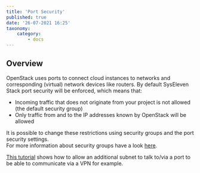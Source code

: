 ```yaml
---
title: 'Port Security'
published: true
date: '26-07-2021 16:25'
taxonomy:
    category:
        - docs
---
```


## Overview

OpenStack uses ports to connect cloud instances to networks and corresponding (virtual) network devices like routers.
By default SysEleven Stack port security will be enforced, which means that:

* Incoming traffic that does not originate from your project is not allowed (the default security group)
* Only traffic from and to the IP addresses known by OpenStack will be allowed

It is possible to change these restrictions using security groups and the port security settings.  
For more information about security groups have a look [here](https://wiki.openstack.org/wiki/Neutron/SecurityGroups).

[This tutorial](../../../03.Howtos/06.allowing-an-additional-subnet-to-talk-to-or-via-a-port/docs.en.md) shows how to allow an additional subnet to talk to/via a port to be able to communicate via a VPN for example.
